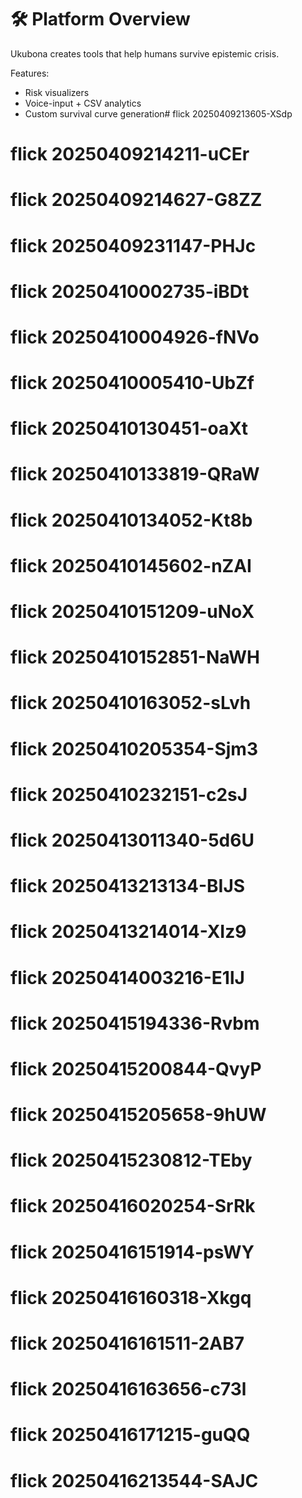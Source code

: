 # 🛠️ Platform Overview

Ukubona creates tools that help humans survive epistemic crisis.

Features:
- Risk visualizers
- Voice-input + CSV analytics
- Custom survival curve generation# flick 20250409213605-XSdp
# flick 20250409214211-uCEr
# flick 20250409214627-G8ZZ
# flick 20250409231147-PHJc
# flick 20250410002735-iBDt
# flick 20250410004926-fNVo
# flick 20250410005410-UbZf
# flick 20250410130451-oaXt
# flick 20250410133819-QRaW
# flick 20250410134052-Kt8b
# flick 20250410145602-nZAI
# flick 20250410151209-uNoX
# flick 20250410152851-NaWH
# flick 20250410163052-sLvh
# flick 20250410205354-Sjm3
# flick 20250410232151-c2sJ
# flick 20250413011340-5d6U
# flick 20250413213134-BIJS
# flick 20250413214014-XIz9
# flick 20250414003216-E1lJ
# flick 20250415194336-Rvbm
# flick 20250415200844-QvyP
# flick 20250415205658-9hUW
# flick 20250415230812-TEby
# flick 20250416020254-SrRk
# flick 20250416151914-psWY
# flick 20250416160318-Xkgq
# flick 20250416161511-2AB7
# flick 20250416163656-c73l
# flick 20250416171215-guQQ
# flick 20250416213544-SAJC
